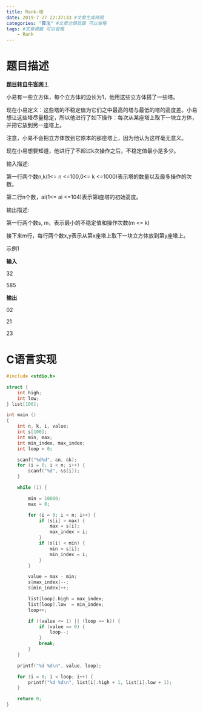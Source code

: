 ```yaml
---
title: Rank-塔
date: 2019-7-27 22:37:33 #文章生成時間
categories: "算法" #文章分類目錄 可以省略
tags: #文章標籤 可以省略
    - Rank
---
```


# 题目描述

[**题目转自牛客网！**](https://www.nowcoder.com/practice/54868056c5664586b121d9098d008719?tpId=98&tqId=32837&tPage=1&rp=1&ru=/ta/2019test&qru=/ta/2019test/question-ranking)

小易有一些立方体，每个立方体的边长为1，他用这些立方体搭了一些塔。

现在小易定义：这些塔的不稳定值为它们之中最高的塔与最低的塔的高度差。小易想让这些塔尽量稳定，所以他进行了如下操作：每次从某座塔上取下一块立方体，并把它放到另一座塔上。

<!-- more -->

注意，小易不会把立方体放到它原本的那座塔上，因为他认为这样毫无意义。



现在小易想要知道，他进行了不超过k次操作之后，不稳定值最小是多少。



输入描述:

第一行两个数n,k(1<= n <=100,0<= k <=1000)表示塔的数量以及最多操作的次数。

第二行n个数，ai(1<= ai <=104)表示第i座塔的初始高度。



输出描述:

第一行两个数s, m，表示最小的不稳定值和操作次数(m <= k)

接下来m行，每行两个数x,y表示从第x座塔上取下一块立方体放到第y座塔上。



示例1

**输入**

32

585

**输出**

02

21

23

# C语言实现

```c
#include <stdio.h>

struct {
    int high;
    int low;
} list[100];

int main ()
{
    int n, k, i, value;
    int s[100];
    int min, max;
    int min_index, max_index;
    int loop = 0;

    scanf("%d%d", &n, &k);
    for (i = 0; i < n; i++) {
        scanf("%d", &s[i]);
    }

    while (1) {

        min = 10000;
        max = 0;

        for (i = 0; i < n; i++) {
            if (s[i] > max) {
                max = s[i];
                max_index = i;
            }
            if (s[i] < min) {
                min = s[i];
                min_index = i;
            }
        }

        value = max - min;
        s[max_index]--;
        s[min_index]++;

        list[loop].high = max_index;
        list[loop].low  = min_index;
        loop++;

        if ((value <= 1) || (loop == k)) {
            if (value == 0) {
                loop--;
            }
            break;
        }
    }

    printf("%d %d\n", value, loop);

    for (i = 0; i < loop; i++) {
        printf("%d %d\n", list[i].high + 1, list[i].low + 1);
    }

    return 0;
}
```

